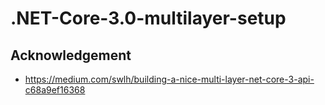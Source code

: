 # .NET-Core-3.0-multilayer-setup

## Acknowledgement
- https://medium.com/swlh/building-a-nice-multi-layer-net-core-3-api-c68a9ef16368
